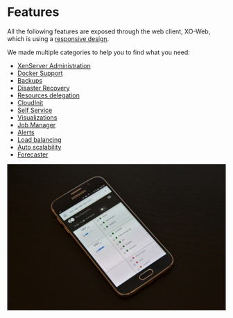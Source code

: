 # Features

All the following features are exposed through the web client, XO-Web, which is using a [responsive design](https://xen-orchestra.com/blog/xen-orchestra-responsive-design/).

We made multiple categories to help you to find what you need:

* [XenServer Administration](administration.html)
* [Docker Support](docker_support.html)
* [Backups](backups.html)
* [Disaster Recovery](disaster_recovery.html)
* [Resources delegation](resources_delegation.html)
* [CloudInit](cloudinit.md)
* [Self Service](self_service.html)
* [Visualizations](visualizations.html)
* [Job Manager](scheduler.html)
* [Alerts](alerts.html)
* [Load balancing](load_balancing.html)
* [Auto scalability](auto_scalability.html)
* [Forecaster](forecaster.html)

![](smartphone1.jpg)